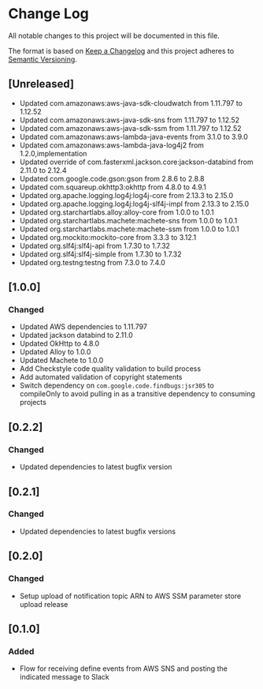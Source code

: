 # Change Log
All notable changes to this project will be documented in this file.

The format is based on [Keep a Changelog](http://keepachangelog.com/)
and this project adheres to [Semantic Versioning](http://semver.org/).

## [Unreleased]

- Updated com.amazonaws:aws-java-sdk-cloudwatch from 1.11.797 to 1.12.52
- Updated com.amazonaws:aws-java-sdk-sns from 1.11.797 to 1.12.52
- Updated com.amazonaws:aws-java-sdk-ssm from 1.11.797  to 1.12.52
- Updated com.amazonaws:aws-lambda-java-events from 3.1.0 to 3.9.0
- Updated com.amazonaws:aws-lambda-java-log4j2 from 1.2.0,implementation
- Updated override of com.fasterxml.jackson.core:jackson-databind from 2.11.0 to 2.12.4
- Updated com.google.code.gson:gson from 2.8.6 to 2.8.8
- Updated com.squareup.okhttp3:okhttp from 4.8.0 to 4.9.1
- Updated org.apache.logging.log4j:log4j-core from 2.13.3 to 2.15.0
- Updated org.apache.logging.log4j:log4j-slf4j-impl from 2.13.3 to 2.15.0
- Updated org.starchartlabs.alloy:alloy-core from 1.0.0 to 1.0.1
- Updated org.starchartlabs.machete:machete-sns from 1.0.0 to 1.0.1
- Updated org.starchartlabs.machete:machete-ssm from 1.0.0 to 1.0.1
- Updated org.mockito:mockito-core from 3.3.3 to 3.12.1
- Updated org.slf4j:slf4j-api from 1.7.30 to 1.7.32
- Updated org.slf4j:slf4j-simple from 1.7.30 to 1.7.32
- Updated org.testng:testng from 7.3.0 to 7.4.0

## [1.0.0]
### Changed
- Updated AWS dependencies to 1.11.797
- Updated jackson databind to 2.11.0
- Updated OkHttp to 4.8.0
- Updated Alloy to 1.0.0
- Updated Machete to 1.0.0
- Add Checkstyle code quality validation to build process
- Add automated validation of copyright statements
- Switch dependency on `com.google.code.findbugs:jsr305` to compileOnly to avoid pulling in as a transitive dependency to consuming projects

## [0.2.2]
### Changed
- Updated dependencies to latest bugfix version

## [0.2.1]
### Changed
- Updated dependencies to latest bugfix versions

## [0.2.0]
### Changed
- Setup upload of notification topic ARN to AWS SSM parameter store upload release

## [0.1.0]
### Added
- Flow for receiving define events from AWS SNS and posting the indicated message to Slack
